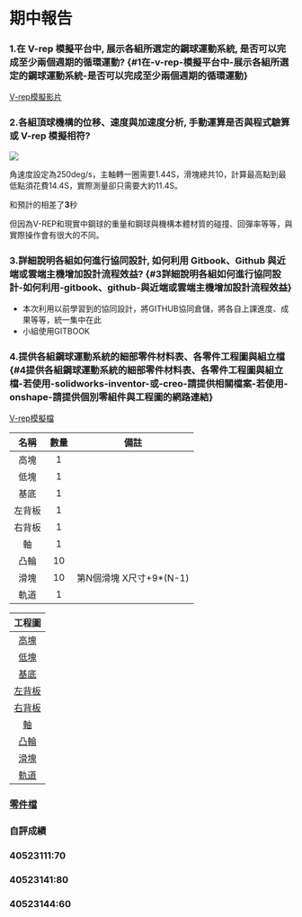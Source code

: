 # 期中報告

### 1.在 V-rep 模擬平台中, 展示各組所選定的鋼球運動系統, 是否可以完成至少兩個週期的循環運動? {#1在-v-rep-模擬平台中-展示各組所選定的鋼球運動系統-是否可以完成至少兩個週期的循環運動}

[V-rep模擬影片](https://www.youtube.com/watch?v=PKRDGNYo1MM)

### 2.各組頂球機構的位移、速度與加速度分析, 手動運算是否與程式驗算或 V-rep 模擬相符?

![](/assets/未命名.png)

角速度設定為250deg/s，主軸轉一圈需要1.44S，滑塊總共10，計算最高點到最低點須花費14.4S，實際測量卻只需要大約11.4S。

和預計的相差了**3**秒

但因為V-REP和現實中鋼球的重量和鋼球與機構本體材質的碰撞、回彈率等等，與實際操作會有很大的不同。

### 3.詳細說明各組如何進行協同設計, 如何利用 Gitbook、Github 與近端或雲端主機增加設計流程效益? {#3詳細說明各組如何進行協同設計-如何利用-gitbook、github-與近端或雲端主機增加設計流程效益}

* 本次利用以前學習到的協同設計，將GITHUB協同倉儲，將各自上課進度、成果等等，統一集中在此
* 小組使用GITBOOK

### 4.提供各組鋼球運動系統的細部零件材料表、各零件工程圖與組立檔 {#4提供各組鋼球運動系統的細部零件材料表、各零件工程圖與組立檔-若使用-solidworks-inventor-或-creo-請提供相關檔案-若使用-onshape-請提供個別零組件與工程圖的網路連結}

[V-rep模擬檔](https://github.com/s40523141/cd2018/tree/gh-pages/鋼球模擬機構/mech_design/v-rep_models)

| 名稱 | 數量 | 備註 |
| :---: | :---: | :---: |
| 高塊 | 1 |  |
| 低塊 | 1 |  |
| 基底 | 1 |  |
| 左背板 | 1 |  |
| 右背板 | 1 |  |
| 軸 | 1 |  |
| 凸輪 | 10 |  |
| 滑塊 | 10 | 第N個滑塊  X尺寸+9\*\(N-1\) |
| 軌道 | 1 |  |

| 工程圖 |
| :---: |
| [高塊](https://cad.onshape.com/documents/79f317acc95c962057761503/w/4b95593cdbc358d945bb24f6/e/f02df79b7e09eff5b5e400f6) |
| [低塊](https://cad.onshape.com/documents/79f317acc95c962057761503/w/4b95593cdbc358d945bb24f6/e/d91bcbffb8151919849a0db3) |
| [基底](https://cad.onshape.com/documents/79f317acc95c962057761503/w/4b95593cdbc358d945bb24f6/e/36d4fada1c28e918a728859c) |
| [左背板](https://cad.onshape.com/documents/79f317acc95c962057761503/w/4b95593cdbc358d945bb24f6/e/3486c73008ea40a484913b84) |
| [右背板](https://cad.onshape.com/documents/79f317acc95c962057761503/w/4b95593cdbc358d945bb24f6/e/72aac73d7b83af14deeb2eaa) |
| [軸](https://cad.onshape.com/documents/79f317acc95c962057761503/w/4b95593cdbc358d945bb24f6/e/bd48a7077d0baa16b18246bc) |
| [凸輪](https://cad.onshape.com/documents/79f317acc95c962057761503/w/4b95593cdbc358d945bb24f6/e/05320edfe8327ba87bddbc48) |
| [滑塊](https://cad.onshape.com/documents/79f317acc95c962057761503/w/4b95593cdbc358d945bb24f6/e/fa28cdbe6cdcaf2e3cb560e5) |
| [軌道](https://cad.onshape.com/documents/79f317acc95c962057761503/w/4b95593cdbc358d945bb24f6/e/dc84ae8986b6920d452c0ffe) |

### [零件檔](https://github.com/s40523141/cd2018/tree/gh-pages/鋼球模擬機構/mech_design/STL檔)

### 自評成績

### 40523111:70

### 40523141:80

### 40523144:60



